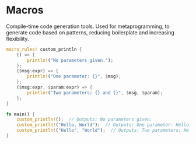 # Macros

Compile-time code generation tools.
Used for metaprogramming, to generate code based on patterns, reducing boilerplate and increasing flexibility.

```rust
macro_rules! custom_println {
    () => {
        println!("No parameters given.");
    };
    ($msg:expr) => {
        println!("One parameter: {}", $msg);
    };
    ($msg:expr, $param:expr) => {
        println!("Two parameters: {} and {}", $msg, $param);
    };
}

fn main() {
    custom_println!();  // Outputs: No parameters given.
    custom_println!("Hello, World");  // Outputs: One parameter: Hello, World
    custom_println!("Hello", "World");  // Outputs: Two parameters: Hello and World
}
```
